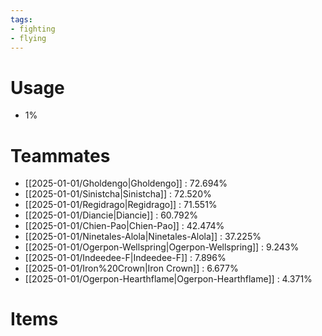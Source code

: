 ```yaml
---
tags:
- fighting
- flying
---
```

# Usage
- 1%
# Teammates
- [[2025-01-01/Gholdengo|Gholdengo]] : 72.694%
- [[2025-01-01/Sinistcha|Sinistcha]] : 72.520%
- [[2025-01-01/Regidrago|Regidrago]] : 71.551%
- [[2025-01-01/Diancie|Diancie]] : 60.792%
- [[2025-01-01/Chien-Pao|Chien-Pao]] : 42.474%
- [[2025-01-01/Ninetales-Alola|Ninetales-Alola]] : 37.225%
- [[2025-01-01/Ogerpon-Wellspring|Ogerpon-Wellspring]] : 9.243%
- [[2025-01-01/Indeedee-F|Indeedee-F]] : 7.896%
- [[2025-01-01/Iron%20Crown|Iron Crown]] : 6.677%
- [[2025-01-01/Ogerpon-Hearthflame|Ogerpon-Hearthflame]] : 4.371%
# Items